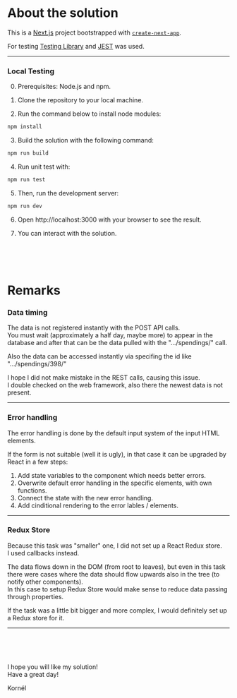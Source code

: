 # About the solution

This is a [Next.js](https://nextjs.org/) project bootstrapped with [`create-next-app`](https://github.com/vercel/next.js/tree/canary/packages/create-next-app).

For testing [Testing Library](https://testing-library.com/) and [JEST](https://jestjs.io/) was used.

---

### Local Testing

0. Prerequisites: Node.js and npm.  

1. Clone the repository to your local machine.

2. Run the command below to install node modules:
```bash
npm install
```
3. Build the solution with the following command:
```bash
npm run build
```
4. Run unit test with:
```bash
npm run test
```  
5. Then, run the development server:  

```bash
npm run dev
```
6. Open http://localhost:3000 with your browser to see the result.  

7. You can interact with the solution.
  
<br>
<br>
<br>

# Remarks

### Data timing
The data is not registered instantly with the POST API calls.  
You must wait (approximately a half day, maybe more) to appear in the database and after that can be the data pulled with the ".../spendings/" call.  

Also the data can be accessed instantly via specifing the id like ".../spendings/398/"

I hope I did not make mistake in the REST calls, causing this issue.  
I double checked on the web framework, also there the newest data is not present.

---

### Error handling

The error handling is done by the default input system of the input HTML elements.  

If the form is not suitable (well it is ugly), in that case it can be upgraded by React in a few steps:  
1. Add state variables to the component which needs better errors.
2. Overwrite default error handling in the specific elements, with own functions.
3. Connect the state with the new error handling.
4. Add cinditional rendering to the error lables / elements.

---

### Redux Store

Because this task was "smaller" one, I did not set up a React Redux store.  
I used callbacks instead.  

The data flows down in the DOM (from root to leaves), but even in this task there were cases where the data should flow upwards also in the tree (to notify other components).  
In this case to setup Redux Store would make sense to reduce data passing through properties.  

If the task was a little bit bigger and more complex, I would definitely set up a Redux store for it.

---

<br>
<br>
<br>

I hope you will like my solution!  
Have a great day!

Kornél